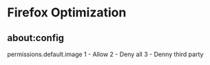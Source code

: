 # Firefox Optimization

## about:config

permissions.default.image
  1 - Allow
  2 - Deny all
  3 - Denny third party
